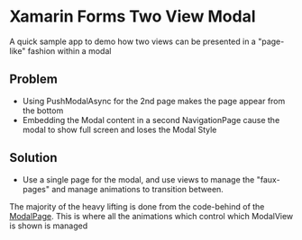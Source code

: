 # Xamarin Forms Two View Modal

A quick sample app to demo how two views can be presented in a "page-like" fashion within a modal

## Problem

- Using PushModalAsync for the 2nd page makes the page appear from the bottom
- Embedding the Modal content in a second NavigationPage cause the modal to show full screen and loses the Modal Style

## Solution

- Use a single page for the modal, and use views to manage the "faux-pages" and manage animations to transition between.

The majority of the heavy lifting is done from the code-behind of the [ModalPage](https://github.com/adenearnshaw/xam-two-view-modal/blob/master/src/XF.ModalNavigation/Views/ModalOne.xaml.cs). This is where all the animations which control which ModalView is shown is managed

